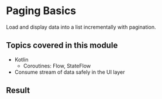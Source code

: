 # Paging Basics

Load and display data into a list incrementally with pagination.

## Topics covered in this module

- Kotlin
    - Coroutines: Flow, StateFlow
- Consume stream of data safely in the UI layer

## Result
